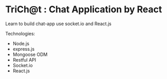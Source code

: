 # TriCh@t : Chat Application by React

Learn to build chat-app use socket.io and React.js

Technologies:
- Node.js
- express.js
- Mongoose ODM
- Restful API
- Socket.io 
- React.js
